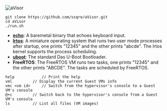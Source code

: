![aVisor](https://calinyara.github.io/assets/images/20230830-aVisor/3.png)

```
git clone https://github.com/ssqre/aVisor.git
cd aVisor
./run.sh
```

- **[echo](https://github.com/calinyara/avisor/tree/main/guests/echo)**:  A baremetal binary that echoes keyboard input.
- **[lrtos](https://github.com/calinyara/avisor/tree/main/guests/lrtos)**:  A miniature operating system that runs two user mode processes after startup, one prints "12345" and the other prints "abcde". The lrtos kernel supports the process scheduling.
- **[uboot](https://github.com/u-boot/u-boot)**: The standard Das U-Boot Bootloader.
- **FreeRTOS**: The FreeRTOS VM runs two tasks, one prints "12345" and the other prints "ABCDE". The tasks are scheduled by FreeRTOS.

```
help			// Print the help
vml			// Display the current Guest VMs info
vmc <vm id>		// Switch from the hypervisor's console to a Guest VM's console
@+c			// Switch back to the hypervisor's console from a Guest VM's console
ls			// List all files (VM images)
```
